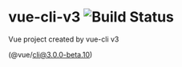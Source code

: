 # vue-cli-v3 ![Build Status](https://travis-ci.org/jan-chan/vue-cli-v3.svg?branch=master)

Vue project created by vue-cli v3

(@vue/cli@3.0.0-beta.10)
